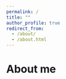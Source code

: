 ```yaml
---
permalink: /
title: ""
author_profile: true
redirect_from: 
  - /about/
  - /about.html
---
```



About me
======

